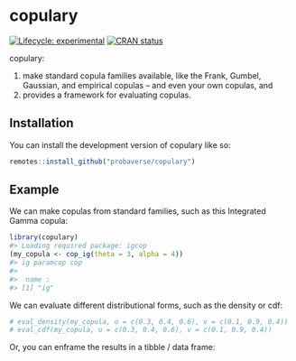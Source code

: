 
<!-- README.md is generated from README.Rmd. Please edit that file -->

# copulary

<!-- badges: start -->

[![Lifecycle:
experimental](https://img.shields.io/badge/lifecycle-experimental-orange.svg)](https://lifecycle.r-lib.org/articles/stages.html#experimental)
[![CRAN
status](https://www.r-pkg.org/badges/version/copulary)](https://CRAN.R-project.org/package=copulary)
<!-- badges: end -->

copulary:

1.  make standard copula families available, like the Frank, Gumbel,
    Gaussian, and empirical copulas – and even your own copulas, and
2.  provides a framework for evaluating copulas.

## Installation

You can install the development version of copulary like so:

``` r
remotes::install_github("probaverse/copulary")
```

## Example

We can make copulas from standard families, such as this Integrated
Gamma copula:

``` r
library(copulary)
#> Loading required package: igcop
(my_copula <- cop_ig(theta = 3, alpha = 4))
#> ig paramcop cop
#> 
#>  name :
#> [1] "ig"
```

We can evaluate different distributional forms, such as the density or
cdf:

``` r
# eval_density(my_copula, u = c(0.3, 0.4, 0.6), v = c(0.1, 0.9, 0.4))
# eval_cdf(my_copula, u = c(0.3, 0.4, 0.6), v = c(0.1, 0.9, 0.4))
```

Or, you can enframe the results in a tibble / data frame:
